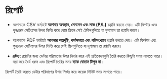 # **রিপোর্ট**

- আপনাকে CSV ফর্ম্যাটে **আপনার অবস্থান, লেনদেন এবং লাভ (P/L)** রপ্তানি করতে দেয়। এটি ফিল্টার এবং পুনঃক্রম সেটিংসের উপর ভিত্তি করে হোম স্ক্রিনে সেই টেবিলগুলিতে যা দৃশ্যমান তা রপ্তানি করবে।

- আপনাকে PDF ফর্ম্যাটে **আপনার অন্তর্দৃষ্টি, কর্মক্ষমতা এবং পরিসংখ্যান** রপ্তানি করতে দেয়। এটি ফিল্টার এবং পুনঃক্রম সেটিংসের উপর ভিত্তি করে সেই স্ক্রিনগুলিতে যা দৃশ্যমান তা রপ্তানি করবে।

- **দ্রষ্টব্য:** রপ্তানির জন্য ডেটার পরিমাণের উপর নির্ভর করে এই প্রতিবেদনগুলি তৈরি করতে কিছুটা সময় লাগতে পারে। দয়া করে ধৈর্য ধরুন এবং রিপোর্ট তৈরির সময় **ব্যাক বোতাম টিপুন না**।

রিপোর্ট তৈরি করতে ডেটার পরিমাণের উপর নির্ভর করে কয়েক মিনিট সময় লাগতে পারে।

